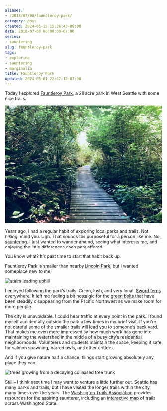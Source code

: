 ```yaml
---
aliases:
- /2018/07/08/fauntleroy-park/
category: post
created: 2024-01-15 15:26:43-08:00
date: 2018-07-08 00:00:00-07:00
series:
- sauntering
slug: fauntleroy-park
tags:
- exploring
- sauntering
- marginalia
title: Fauntleroy Park
updated: 2024-05-01 22:47:12-07:00
---
```


Today I explored [Fauntleroy Park](http://fauntleroywatershed.org/), a 28 acre park in West Seattle with some nice trails.

<!-- more -->

![attachments/img/2018/cover-2018-07-08.jpg](../../../attachments/img/2018/cover-2018-07-08.jpg)

Years ago, I had a regular habit of exploring local parks and trails. Not *hiking*, mind you. Ugh. That sounds too purposeful for a person like me. No, [sauntering](/tags/sauntering). I just wanted to wander around, seeing what interests me, and enjoying the little differences each park offered.

You know what? It’s past time to start that habit back up.

Fauntleroy Park is smaller than nearby [Lincoln Park](https://www.wta.org/go-hiking/hikes/lincoln-park), but I wanted someplace new to me.

![stairs leading uphill](attachments/img/2018/stairs.jpg)

I enjoyed following the park’s trails. Green, lush, and very local. [Sword ferns](http://www.nwplants.com/business/catalog/pol_mun.html) everywhere! It left me feeling a bit nostalgic for the [green belts](https://en.wikipedia.org/wiki/Green_belt) that have been steadily disappearing from the Pacific Northwest as we make room for more people.

The city is unavoidable. I could hear traffic at every point in the park. I found myself accidentally outside the park a few times in my brief visit. If you’re not careful some of the smaller trails will lead you to someone’s back yard. That makes me even more impressed by how much work has gone into maintaining the watershed in the middle of a busy city’s residential neighborhoods. Volunteers and students maintain the space, keeping it safe for salmon spawning, barred owls, and other critters.

And if you give nature half a chance, things start growing absolutely any place they can.

![trees growing from a decaying collapsed tree trunk](attachments/img/2018/tree-roots.jpg)

Still – I think next time I may want to venture a little further out. Seattle has many parks and trails, but I have visited the longer trails within the city many times over the years. The [Washington Trails Association](https://www.wta.org/) provides resources for the aspiring saunterer, including an [interactive map](https://www.wta.org/go-outside/map) of trails across Washington State.